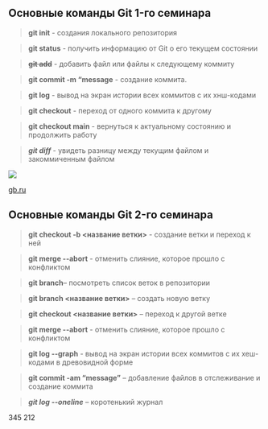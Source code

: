 ## Основные команды Git 1-го семинара 

> **git init** - создания локального репозитория 

> **git status** - получить информацию от Git о его текущем состоянии 

> ~~**git add**~~ - добавить файл или файлы к следующему коммиту

> **git commit -m “message**  - создание коммита. 

>**git log** - вывод на экран истории всех коммитов с их хнш-кодами

>**git checkout** - переход от одного коммита к другому 

> **git checkout main** - вернуться к актуальному состоянию и продолжить работу

>***git diff*** - увидеть разницу между текущим файлом и закоммиченным файлом 

![](https://s1.1zoom.ru/b5050/789/380341-svetik_3840x2400.jpg)

[gb.ru](https://gb.ru)

## Основные команды Git 2-го семинара

> **git checkout  -b <название ветки>** - создание ветки и переход к ней

>**git merge --abort** - отменить слияние, которое прошло с конфликтом

>**git branch**– посмотреть список веток в репозитории

>**git branch <название ветки>** – создать новую ветку

>**git checkout <название ветки>** – переход к другой ветке


>**git merge --abort** - отменить слияние, которое прошло с конфликтом

>**git log --graph** - вывод на экран истории всех коммитов с их хеш-кодами в древовидной форме

>**git commit -am “message”** – добавление файлов в отслеживание и       создание коммита 

>***git log --oneline*** – коротенький журнал

345
212
